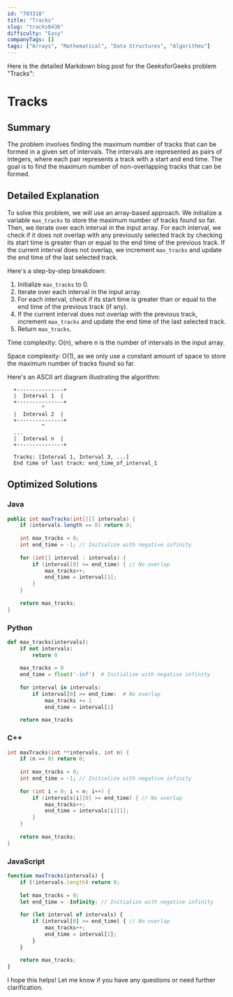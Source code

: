 ```yaml
---
id: "703318"
title: "Tracks"
slug: "tracks0436"
difficulty: "Easy"
companyTags: []
tags: ["Arrays", "Mathematical", "Data Structures", "Algorithms"]
---
```


Here is the detailed Markdown blog post for the GeeksforGeeks problem "Tracks":

# Tracks
## Summary
The problem involves finding the maximum number of tracks that can be formed in a given set of intervals. The intervals are represented as pairs of integers, where each pair represents a track with a start and end time. The goal is to find the maximum number of non-overlapping tracks that can be formed.

## Detailed Explanation

To solve this problem, we will use an array-based approach. We initialize a variable `max_tracks` to store the maximum number of tracks found so far. Then, we iterate over each interval in the input array. For each interval, we check if it does not overlap with any previously selected track by checking its start time is greater than or equal to the end time of the previous track. If the current interval does not overlap, we increment `max_tracks` and update the end time of the last selected track.

Here's a step-by-step breakdown:

1. Initialize `max_tracks` to 0.
2. Iterate over each interval in the input array.
3. For each interval, check if its start time is greater than or equal to the end time of the previous track (if any).
4. If the current interval does not overlap with the previous track, increment `max_tracks` and update the end time of the last selected track.
5. Return `max_tracks`.

Time complexity: O(n), where n is the number of intervals in the input array.

Space complexity: O(1), as we only use a constant amount of space to store the maximum number of tracks found so far.

Here's an ASCII art diagram illustrating the algorithm:
```
  +---------------+
  |  Interval 1  |
  +---------------+
           ^
  |  Interval 2  |
  +---------------+
           ^
  ...
  |  Interval n  |
  +---------------+

  Tracks: [Interval 1, Interval 3, ...]
  End time of last track: end_time_of_interval_1
```
## Optimized Solutions

### Java
```java
public int maxTracks(int[][] intervals) {
    if (intervals.length == 0) return 0;
    
    int max_tracks = 0;
    int end_time = -1; // Initialize with negative infinity
    
    for (int[] interval : intervals) {
        if (interval[0] >= end_time) { // No overlap
            max_tracks++;
            end_time = interval[1];
        }
    }
    
    return max_tracks;
}
```

### Python
```python
def max_tracks(intervals):
    if not intervals:
        return 0
    
    max_tracks = 0
    end_time = float('-inf')  # Initialize with negative infinity
    
    for interval in intervals:
        if interval[0] >= end_time:  # No overlap
            max_tracks += 1
            end_time = interval[1]
    
    return max_tracks
```

### C++
```cpp
int maxTracks(int **intervals, int n) {
    if (n == 0) return 0;
    
    int max_tracks = 0;
    int end_time = -1; // Initialize with negative infinity
    
    for (int i = 0; i < n; i++) {
        if (intervals[i][0] >= end_time) { // No overlap
            max_tracks++;
            end_time = intervals[i][1];
        }
    }
    
    return max_tracks;
}
```

### JavaScript
```javascript
function maxTracks(intervals) {
    if (!intervals.length) return 0;
    
    let max_tracks = 0;
    let end_time = -Infinity; // Initialize with negative infinity
    
    for (let interval of intervals) {
        if (interval[0] >= end_time) { // No overlap
            max_tracks++;
            end_time = interval[1];
        }
    }
    
    return max_tracks;
}
```

I hope this helps! Let me know if you have any questions or need further clarification.